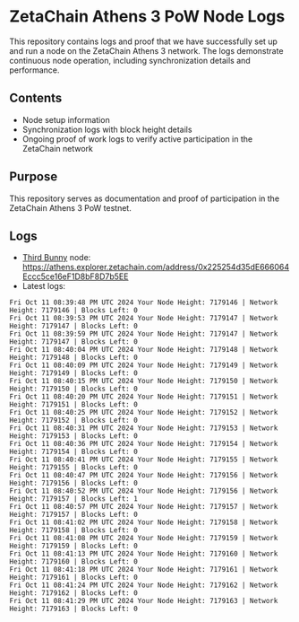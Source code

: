 # ZetaChain Athens 3 PoW Node Logs
This repository contains logs and proof that we have successfully set up and run a node on the ZetaChain Athens 3 network. The logs demonstrate continuous node operation, including synchronization details and performance.

## Contents
- Node setup information
- Synchronization logs with block height details
- Ongoing proof of work logs to verify active participation in the ZetaChain network

## Purpose
This repository serves as documentation and proof of participation in the ZetaChain Athens 3 PoW testnet.

## Logs

- [Third Bunny](https://thirdbunny.xyz/) node: https://athens.explorer.zetachain.com/address/0x225254d35dE666064Eccc5ce16eF1D8bF8D7b5EE
- Latest logs:
```
Fri Oct 11 08:39:48 PM UTC 2024 Your Node Height: 7179146 | Network Height: 7179146 | Blocks Left: 0
Fri Oct 11 08:39:53 PM UTC 2024 Your Node Height: 7179147 | Network Height: 7179147 | Blocks Left: 0
Fri Oct 11 08:39:59 PM UTC 2024 Your Node Height: 7179147 | Network Height: 7179147 | Blocks Left: 0
Fri Oct 11 08:40:04 PM UTC 2024 Your Node Height: 7179148 | Network Height: 7179148 | Blocks Left: 0
Fri Oct 11 08:40:09 PM UTC 2024 Your Node Height: 7179149 | Network Height: 7179149 | Blocks Left: 0
Fri Oct 11 08:40:15 PM UTC 2024 Your Node Height: 7179150 | Network Height: 7179150 | Blocks Left: 0
Fri Oct 11 08:40:20 PM UTC 2024 Your Node Height: 7179151 | Network Height: 7179151 | Blocks Left: 0
Fri Oct 11 08:40:25 PM UTC 2024 Your Node Height: 7179152 | Network Height: 7179152 | Blocks Left: 0
Fri Oct 11 08:40:31 PM UTC 2024 Your Node Height: 7179153 | Network Height: 7179153 | Blocks Left: 0
Fri Oct 11 08:40:36 PM UTC 2024 Your Node Height: 7179154 | Network Height: 7179154 | Blocks Left: 0
Fri Oct 11 08:40:41 PM UTC 2024 Your Node Height: 7179155 | Network Height: 7179155 | Blocks Left: 0
Fri Oct 11 08:40:47 PM UTC 2024 Your Node Height: 7179156 | Network Height: 7179156 | Blocks Left: 0
Fri Oct 11 08:40:52 PM UTC 2024 Your Node Height: 7179156 | Network Height: 7179157 | Blocks Left: 1
Fri Oct 11 08:40:57 PM UTC 2024 Your Node Height: 7179157 | Network Height: 7179157 | Blocks Left: 0
Fri Oct 11 08:41:02 PM UTC 2024 Your Node Height: 7179158 | Network Height: 7179158 | Blocks Left: 0
Fri Oct 11 08:41:08 PM UTC 2024 Your Node Height: 7179159 | Network Height: 7179159 | Blocks Left: 0
Fri Oct 11 08:41:13 PM UTC 2024 Your Node Height: 7179160 | Network Height: 7179160 | Blocks Left: 0
Fri Oct 11 08:41:18 PM UTC 2024 Your Node Height: 7179161 | Network Height: 7179161 | Blocks Left: 0
Fri Oct 11 08:41:24 PM UTC 2024 Your Node Height: 7179162 | Network Height: 7179162 | Blocks Left: 0
Fri Oct 11 08:41:29 PM UTC 2024 Your Node Height: 7179163 | Network Height: 7179163 | Blocks Left: 0
```
